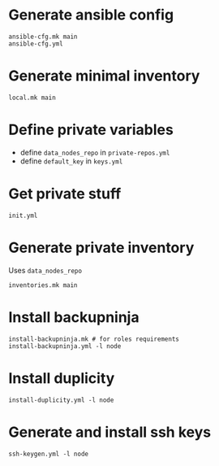 # Generate ansible config

```
ansible-cfg.mk main
ansible-cfg.yml
```

# Generate minimal inventory

```
local.mk main
```

# Define private variables

- define `data_nodes_repo` in `private-repos.yml`
- define `default_key` in `keys.yml`

# Get private stuff

```
init.yml
```

# Generate private inventory

Uses `data_nodes_repo`

```
inventories.mk main
```

# Install backupninja

```
install-backupninja.mk # for roles requirements
install-backupninja.yml -l node
```

# Install duplicity

```
install-duplicity.yml -l node
```

# Generate and install ssh keys

```
ssh-keygen.yml -l node
```
